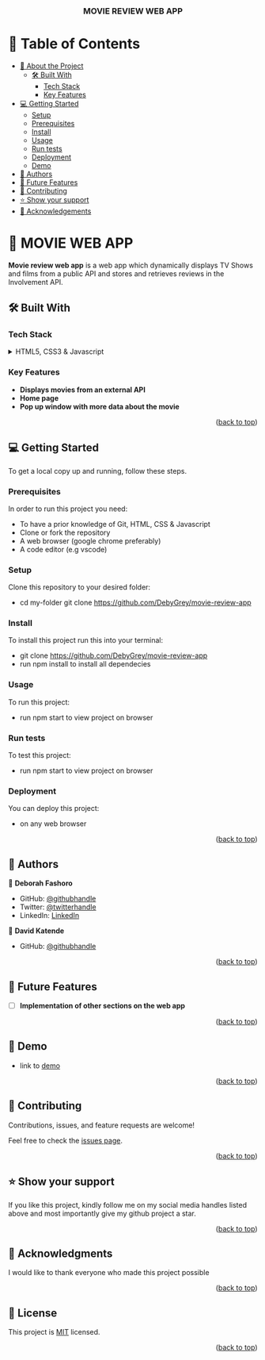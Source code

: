 <a name="readme-top"></a>

<div align="center">

  <h3><b>MOVIE REVIEW WEB APP</b></h3>

</div>

<!-- TABLE OF CONTENTS -->

# 📗 Table of Contents

- [📖 About the Project](#about-project)
  - [🛠 Built With](#built-with)
    - [Tech Stack](#tech-stack)
    - [Key Features](#key-features)
- [💻 Getting Started](#getting-started)
  - [Setup](#setup)
  - [Prerequisites](#prerequisites)
  - [Install](#install)
  - [Usage](#usage)
  - [Run tests](#run-tests)
  - [Deployment](#triangular_flag_on_post-deployment)
  - [Demo](#demo)
- [👥 Authors](#authors)
- [🔭 Future Features](#future-features)
- [🤝 Contributing](#contributing)
- [⭐️ Show your support](#support)
- [🙏 Acknowledgements](#acknowledgements)

<!-- PROJECT DESCRIPTION -->

# 📖 MOVIE WEB APP <a name="about-project"></a>

**Movie review web app** is a web app which dynamically displays TV Shows and films from a public  API  and stores and retrieves reviews in the Involvement API.

## 🛠 Built With <a name="built-with"></a>

### Tech Stack <a name="tech-stack"></a>
<details>
  <summary>HTML5, CSS3 & Javascript</summary>
</details>

<!-- Features -->

### Key Features <a name="key-features"></a>

- **Displays movies from an external API**
- **Home page**
- **Pop up window with more data about the movie**

<p align="right">(<a href="#readme-top">back to top</a>)</p>




<!-- GETTING STARTED -->

## 💻 Getting Started <a name="getting-started"></a>

To get a local copy up and running, follow these steps.

### Prerequisites

In order to run this project you need:
+ To have a prior knowledge of Git, HTML, CSS & Javascript
+ Clone or fork the repository
+ A web browser (google chrome preferably)
+ A code editor (e.g vscode)


### Setup

Clone this repository to your desired folder:

+ cd my-folder
git clone https://github.com/DebyGrey/movie-review-app


### Install

To install this project run this into your terminal:

+ git clone https://github.com/DebyGrey/movie-review-app
+ run npm install to install all dependecies


### Usage

To run this project: 
+ run npm start to view project on browser


### Run tests

To test this project: 
+ run npm start to view project on browser


### Deployment

You can deploy this project:
+ on any web browser



<p align="right">(<a href="#readme-top">back to top</a>)</p>

<!-- AUTHORS -->

## 👥 Authors <a name="authors"></a>


👤 **Deborah Fashoro**

- GitHub: [@githubhandle](https://github.com/DebyGrey)
- Twitter: [@twitterhandle](https://twitter.com/Deby_grey)
- LinkedIn: [LinkedIn](https://linkedin.com/in/deborah-fashoro)

👤 **David Katende**

- GitHub: [@githubhandle](https://github.com/Katended)


<p align="right">(<a href="#readme-top">back to top</a>)</p>

<!-- FUTURE FEATURES -->

## 🔭 Future Features <a name="future-features"></a>

- [ ] **Implementation of other sections on the web app**

<p align="right">(<a href="#readme-top">back to top</a>)</p>

<!-- DEMO -->

## 🔭 Demo <a name="demo"></a>

- link to [demo](https://drive.google.com/file/d/1BpaPKd9hRjjqH8ypQyg-grsC-KI1Yq1G/view?usp=sharing)

<p align="right">(<a href="#readme-top">back to top</a>)</p>



<!-- CONTRIBUTING -->

## 🤝 Contributing <a name="contributing"></a>

Contributions, issues, and feature requests are welcome!

Feel free to check the [issues page](../../issues/).

<p align="right">(<a href="#readme-top">back to top</a>)</p>

<!-- SUPPORT -->

## ⭐️ Show your support <a name="support"></a>


If you like this project, kindly follow me on my social media handles listed above and most importantly give my github project a star.

<p align="right">(<a href="#readme-top">back to top</a>)</p>

<!-- ACKNOWLEDGEMENTS -->

## 🙏 Acknowledgments <a name="acknowledgements"></a>


I would like to thank everyone who made this project possible

<p align="right">(<a href="#readme-top">back to top</a>)</p>


<!-- LICENSE -->

## 📝 License <a name="license"></a>

This project is [MIT](./MIT.md) licensed.

<p align="right">(<a href="#readme-top">back to top</a>)</p>
